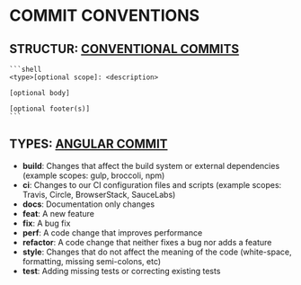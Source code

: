 # COMMIT CONVENTIONS
## STRUCTUR: [CONVENTIONAL COMMITS](https://www.conventionalcommits.org/en/v1.0.0/)
    ```shell
    <type>[optional scope]: <description>

    [optional body]

    [optional footer(s)]
    ```

## TYPES: [ANGULAR COMMIT](https://github.com/angular/angular/blob/22b96b9/CONTRIBUTING.md#type)
* **build**: Changes that affect the build system or external dependencies (example scopes: gulp, broccoli, npm)
* **ci**: Changes to our CI configuration files and scripts (example scopes: Travis, Circle, BrowserStack, SauceLabs)
* **docs**: Documentation only changes
* **feat**: A new feature
* **fix**: A bug fix
* **perf**: A code change that improves performance
* **refactor**: A code change that neither fixes a bug nor adds a feature
* **style**: Changes that do not affect the meaning of the code (white-space, formatting, missing semi-colons, etc)
* **test**: Adding missing tests or correcting existing tests